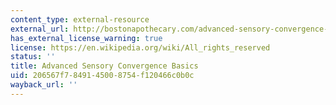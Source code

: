 ```yaml
---
content_type: external-resource
external_url: http://bostonapothecary.com/advanced-sensory-convergence-basics/
has_external_license_warning: true
license: https://en.wikipedia.org/wiki/All_rights_reserved
status: ''
title: Advanced Sensory Convergence Basics
uid: 206567f7-8491-4500-8754-f120466c0b0c
wayback_url: ''
---
```

